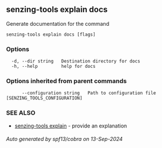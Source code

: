 ## senzing-tools explain docs

Generate documentation for the command

```
senzing-tools explain docs [flags]
```

### Options

```
  -d, --dir string   Destination directory for docs
  -h, --help         help for docs
```

### Options inherited from parent commands

```
      --configuration string   Path to configuration file [SENZING_TOOLS_CONFIGURATION]
```

### SEE ALSO

* [senzing-tools explain](senzing-tools_explain.md)	 - provide an explanation

###### Auto generated by spf13/cobra on 13-Sep-2024
